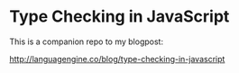 Type Checking in JavaScript
===========================

This is a companion repo to my blogpost:

http://languagengine.co/blog/type-checking-in-javascript
